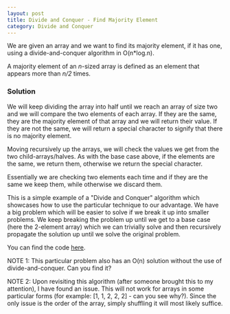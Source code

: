 ```yaml
---
layout: post
title: Divide and Conquer - Find Majority Element
category: Divide and Conquer
---
```


We are given an array and we want to find its majority element, if it has one, using a divide-and-conquer algorithm in O(n*log.n).

A majority element of an <i>n</i>-sized array is defined as an element that appears more than <i>n/2</i> times.

### Solution

We will keep dividing the array into half until we reach an array of size two and we will compare the two elements of each array. If they are the same, they are the majority element of that array and we will return their value. If they are not the same, we will return a special character to signify that there is no majority element.

Moving recursively up the arrays, we will check the values we get from the two child-arrays/halves. As with the base case above, if the elements are the same, we return them, otherwise we return the special character.

Essentially we are checking two elements each time and if they are the same we keep them, while otherwise we discard them.

This is a simple example of a "Divide and Conquer" algorithm which showcases how to use the particular technique to our advantage. We have a big problem which will be easier to solve if we break it up into smaller problems. We keep breaking the problem up until we get to a base case (here the 2-element array) which we can trivially solve and then recursively propagate the solution up until we solve the original problem.

You can find the code <a href="https://github.com/antmarakis/Algorithms/blob/master/Divide%20and%20Conquer/FindMajorityElement.py">here</a>.

NOTE 1: This particular problem also has an O(n) solution without the use of divide-and-conquer. Can you find it?

NOTE 2: Upon revisiting this algorithm (after someone brought this to my attention), I have found an issue. This will not work for arrays in some particular forms (for example: [1, 1, 2, 2, 2] - can you see why?). Since the only issue is the order of the array, simply shuffling it will most likely suffice.
